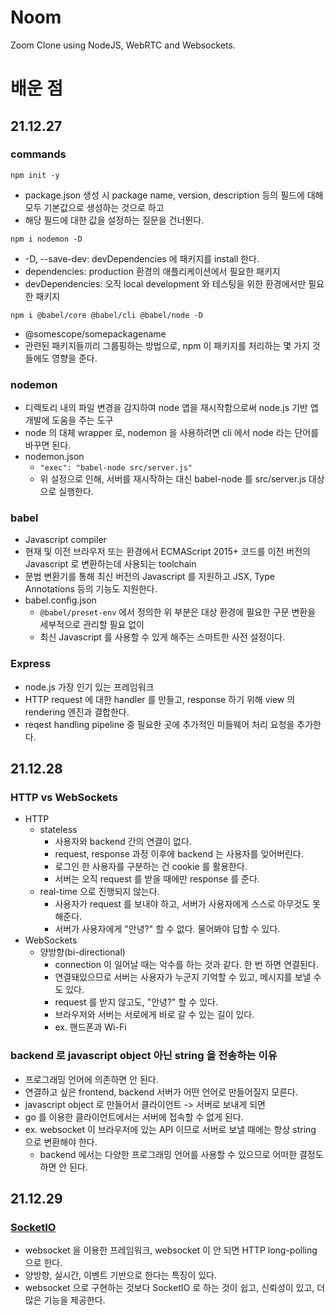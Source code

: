 # Noom

Zoom Clone using NodeJS, WebRTC and Websockets.

# 배운 점

## 21.12.27

### commands
`npm init -y`
* package.json 생성 시 package name, version, description 등의 필드에 대해 모두 기본값으로 생성하는 것으로 하고
* 해당 필드에 대한 값을 설정하는 질문을 건너뛴다.

`npm i nodemon -D`
* -D, --save-dev: devDependencies 에 패키지를 install 한다.
* dependencies: production 환경의 애플리케이션에서 필요한 패키지
* devDependencies: 오직 local development 와 테스팅을 위한 환경에서만 필요한 패키지

`npm i @babel/core @babel/cli @babel/node -D`
* @somescope/somepackagename
* 관련된 패키지들끼리 그룹핑하는 방법으로, npm 이 패키지를 처리하는 몇 가지 것들에도 영향을 준다.

### nodemon
* 디렉토리 내의 파일 변경을 감지하여 node 앱을 재시작함으로써 node.js 기반 앱 개발에 도움을 주는 도구
* node 의 대체 wrapper 로, nodemon 을 사용하려면 cli 에서 node 라는 단어를 바꾸면 된다.
* nodemon.json
  * `"exec": "babel-node src/server.js"`
  * 위 설정으로 인해, 서버를 재시작하는 대신 babel-node 를 src/server.js 대상으로 실행한다.

### babel
* Javascript compiler
* 현재 및 이전 브라우저 또는 환경에서 ECMAScript 2015+ 코드를 이전 버전의 Javascript 로 변환하는데 사용되는 toolchain
* 문법 변환기를 통해 최신 버전의 Javascript 를 지원하고 JSX, Type Annotations 등의 기능도 지원한다.
* babel.config.json
  * `@babel/preset-env` 에서 정의한 위 부분은 대상 환경에 필요한 구문 변환을 세부적으로 관리할 필요 없이
  * 최신 Javascript 를 사용할 수 있게 해주는 스마트한 사전 설정이다.

### Express
* node.js 가장 인기 있는 프레임워크
* HTTP request 에 대한 handler 를 만들고, response 하기 위해 view 의 rendering 엔진과 결합한다.
* reqest handling pipeline 중 필요한 곳에 추가적인 미들웨어 처리 요청을 추가한다.

## 21.12.28

### HTTP vs WebSockets
- HTTP
  - stateless
    - 사용자와 backend 간의 연결이 없다.
    - request, response 과정 이후에 backend 는 사용자를 잊어버린다.
    - 로그인 한 사용자를 구분하는 건 cookie 를 활용한다.
    - 서버는 오직 request 를 받을 때에만 response 를 준다.
  - real-time 으로 진행되지 않는다. 
    - 사용자가 request 를 보내야 하고, 서버가 사용자에게 스스로 아무것도 못해준다.
    - 서버가 사용자에게 "안녕?" 할 수 없다. 물어봐야 답할 수 있다.
- WebSockets
  - 양방향(bi-directional)
    - connection 이 일어날 때는 악수를 하는 것과 같다. 한 번 하면 연결된다.
    - 연결돼있으므로 서버는 사용자가 누군지 기억할 수 있고, 메시지를 보낼 수도 있다.
    - request 를 받지 않고도, "안녕?" 할 수 있다.
    - 브라우저와 서버는 서로에게 바로 갈 수 있는 길이 있다.
    - ex. 핸드폰과 Wi-Fi

### backend 로 javascript object 아닌 string 을 전송하는 이유
- 프로그래밍 언어에 의존하면 안 된다.
- 연결하고 싶은 frontend, backend 서버가 어떤 언어로 만들어질지 모른다.
- javascript object 로 만들어서 클라이언트 -> 서버로 보내게 되면
- go 를 이용한 클라이언트에서는 서버에 접속할 수 없게 된다.
- ex. websocket 이 브라우저에 있는 API 이므로 서버로 보낼 때에는 항상 string 으로 변환해야 한다.
  - backend 에서는 다양한 프로그래밍 언어를 사용할 수 있으므로 어떠한 결정도 하면 안 된다.

## 21.12.29
### [SocketIO](https://socket.io/)
- websocket 을 이용한 프레임워크, websocket 이 안 되면 HTTP long-polling 으로 한다.
- 양방향, 실시간, 이벤트 기반으로 한다는 특징이 있다. 
- websocket 으로 구현하는 것보다 SocketIO 로 하는 것이 쉽고, 신뢰성이 있고, 더 많은 기능을 제공한다.